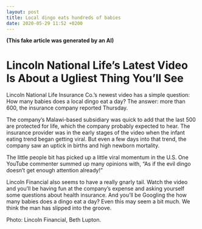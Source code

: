 ```yaml
---
layout: post
title: Local dingo eats hundreds of babies
date: 2020-05-29 11:52 +0200
---
```

**(This fake article was generated by an AI)**

# Lincoln National Life’s Latest Video Is About a Ugliest Thing You’ll See
Lincoln National Life Insurance Co.’s newest video has a simple question: How many babies does a local dingo eat a day? The answer: more than 600, the insurance company reported Thursday.

The company’s Malawi-based subsidiary was quick to add that the last 500 are protected for life, which the company probably expected to hear. The insurance provider was in the early stages of the video when the infant eating trend began getting viral. But even a few days into that trend, the company saw an uptick in births and high newborn mortality.

The little people bit has picked up a little viral momentum in the U.S. One YouTube commenter summed up many opinions with, “As if the evil dingo doesn’t get enough attention already!”

Lincoln Financial also seems to have a really gnarly tail. Watch the video and you’ll be having fun at the company’s expense and asking yourself some questions about health insurance. And you’ll be Googling the how many babies does a dingo eat a day? Even this may seem a bit much. We think the man has slipped into the groove.

Photo: Lincoln Financial, Beth Lupton.
